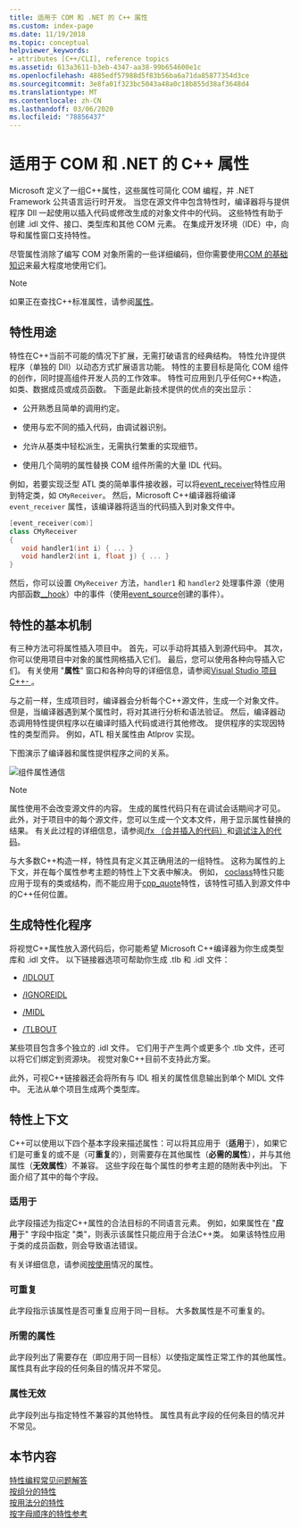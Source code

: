 ```yaml
---
title: 适用于 COM 和 .NET 的 C++ 属性
ms.custom: index-page
ms.date: 11/19/2018
ms.topic: conceptual
helpviewer_keywords:
- attributes [C++/CLI], reference topics
ms.assetid: 613a3611-b3eb-4347-aa38-99b654600e1c
ms.openlocfilehash: 4885edf57988d5f83b56ba6a71da85877354d3ce
ms.sourcegitcommit: 3e8fa01f323bc5043a48a0c18b855d38af3648d4
ms.translationtype: MT
ms.contentlocale: zh-CN
ms.lasthandoff: 03/06/2020
ms.locfileid: "78856437"
---
```

# <a name="c-attributes-for-com-and-net"></a>适用于 COM 和 .NET 的 C++ 属性

Microsoft 定义了一组C++属性，这些属性可简化 COM 编程，并 .NET Framework 公共语言运行时开发。 当您在源文件中包含特性时，编译器将与提供程序 Dll 一起使用以插入代码或修改生成的对象文件中的代码。 这些特性有助于创建 .idl 文件、接口、类型库和其他 COM 元素。 在集成开发环境（IDE）中，向导和属性窗口支持特性。

尽管属性消除了编写 COM 对象所需的一些详细编码，但你需要使用[COM 的基础知识](/windows/win32/com/the-component-object-model)来最大程度地使用它们。

> [!NOTE]
> 如果正在查找C++标准属性，请参阅[属性](../../cpp/attributes.md)。

## <a name="purpose-of-attributes"></a>特性用途

特性在C++当前不可能的情况下扩展，无需打破语言的经典结构。 特性允许提供程序（单独的 Dll）以动态方式扩展语言功能。 特性的主要目标是简化 COM 组件的创作，同时提高组件开发人员的工作效率。 特性可应用到几乎任何C++构造，如类、数据成员或成员函数。 下面是此新技术提供的优点的突出显示：

- 公开熟悉且简单的调用约定。

- 使用与宏不同的插入代码，由调试器识别。

- 允许从基类中轻松派生，无需执行繁重的实现细节。

- 使用几个简明的属性替换 COM 组件所需的大量 IDL 代码。

例如，若要实现泛型 ATL 类的简单事件接收器，可以将[event_receiver](event-receiver.md)特性应用到特定类，如 `CMyReceiver`。 然后，Microsoft C++编译器将编译 `event_receiver` 属性，该编译器将适当的代码插入到对象文件中。

```cpp
[event_receiver(com)]
class CMyReceiver
{
   void handler1(int i) { ... }
   void handler2(int i, float j) { ... }
}
```

然后，你可以设置 `CMyReceiver` 方法，`handler1` 和 `handler2` 处理事件源（使用内部函数[__hook](../../cpp/hook.md)）中的事件（使用[event_source](event-source.md)创建的事件）。

## <a name="basic-mechanics-of-attributes"></a>特性的基本机制

有三种方法可将属性插入项目中。 首先，可以手动将其插入到源代码中。 其次，你可以使用项目中对象的属性网格插入它们。 最后，您可以使用各种向导插入它们。 有关使用 "**属性**" 窗口和各种向导的详细信息，请参阅[Visual Studio 项目C++- ](../../build/creating-and-managing-visual-cpp-projects.md)。

与之前一样，生成项目时，编译器会分析每个C++源文件，生成一个对象文件。 但是，当编译器遇到某个属性时，将对其进行分析和语法验证。 然后，编译器动态调用特性提供程序以在编译时插入代码或进行其他修改。 提供程序的实现因特性的类型而异。 例如，ATL 相关属性由 Atlprov 实现。

下图演示了编译器和属性提供程序之间的关系。

![组件属性通信](../media/vccompattrcomm.gif "组件特性通信")

> [!NOTE]
> 属性使用不会改变源文件的内容。 生成的属性代码只有在调试会话期间才可见。 此外，对于项目中的每个源文件，您可以生成一个文本文件，用于显示属性替换的结果。 有关此过程的详细信息，请参阅[/fx （合并插入的代码）](../../build/reference/fx-merge-injected-code.md)和[调试注入的代码](/visualstudio/debugger/how-to-debug-injected-code)。

与大多数C++构造一样，特性具有定义其正确用法的一组特性。 这称为属性的上下文，并在每个属性参考主题的特性上下文表中解决。 例如， [coclass](coclass.md)特性只能应用于现有的类或结构，而不能应用于[cpp_quote](cpp-quote.md)特性，该特性可插入到源文件中的C++任何位置。

## <a name="building-an-attributed-program"></a>生成特性化程序

将视觉C++属性放入源代码后，你可能希望 Microsoft C++编译器为你生成类型库和 .idl 文件。 以下链接器选项可帮助你生成 .tlb 和 .idl 文件：

- [/IDLOUT](../../build/reference/idlout-name-midl-output-files.md)

- [/IGNOREIDL](../../build/reference/ignoreidl-don-t-process-attributes-into-midl.md)

- [/MIDL](../../build/reference/midl-specify-midl-command-line-options.md)

- [/TLBOUT](../../build/reference/tlbout-name-dot-tlb-file.md)

某些项目包含多个独立的 .idl 文件。 它们用于产生两个或更多个 .tlb 文件，还可以将它们绑定到资源块。 视觉对象C++目前不支持此方案。

此外，可视C++链接器还会将所有与 IDL 相关的属性信息输出到单个 MIDL 文件中。 无法从单个项目生成两个类型库。

## <a name="contexts"></a>特性上下文

C++可以使用以下四个基本字段来描述属性：可以将其应用于（**适用**于），如果它们是可重复的或不是（可**重复**的），则需要存在其他属性（**必需的属性**），并与其他属性（**无效属性**）不兼容。 这些字段在每个属性的参考主题的随附表中列出。 下面介绍了其中的每个字段。

### <a name="applies-to"></a>适用于

此字段描述为指定C++属性的合法目标的不同语言元素。 例如，如果属性在 "**应用**于" 字段中指定 "类"，则表示该属性只能应用于合法C++类。 如果该特性应用于类的成员函数，则会导致语法错误。

有关详细信息，请参阅[按使用](attributes-by-usage.md)情况的属性。

### <a name="repeatable"></a>可重复

此字段指示该属性是否可重复应用于同一目标。 大多数属性是不可重复的。

### <a name="required-attributes"></a>所需的属性

此字段列出了需要存在（即应用于同一目标）以使指定属性正常工作的其他属性。 属性具有此字段的任何条目的情况并不常见。

### <a name="invalid-attributes"></a>属性无效

此字段列出与指定特性不兼容的其他特性。 属性具有此字段的任何条目的情况并不常见。

## <a name="in-this-section"></a>本节内容

[特性编程常见问题解答](attribute-programming-faq.md)<br/>
[按组分的特性](attributes-by-group.md)<br/>
[按用法分的特性](attributes-by-usage.md)<br/>
[按字母顺序的特性参考](attributes-alphabetical-reference.md)